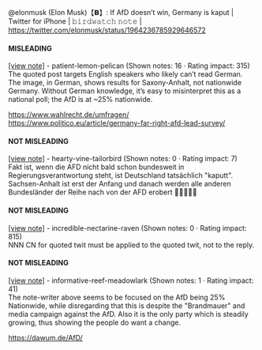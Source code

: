 @elonmusk (Elon Musk)【𝗕】: If AfD doesn’t win, Germany is kaput | Twitter for iPhone | 𝚋𝚒𝚛𝚍𝚠𝚊𝚝𝚌𝚑 𝚗𝚘𝚝𝚎 | https://twitter.com/elonmusk/status/1964236785929646572

#### MISLEADING

[[view note]](https://x.com/i/birdwatch/n/1964255463978975302) - patient-lemon-pelican (Shown notes: 16 · Rating impact: 315)\
The quoted post targets English speakers who likely can’t read German. The image, in German, shows results for Saxony-Anhalt, not nationwide Germany. Without German knowledge, it’s easy to misinterpret this as a national poll; the AfD is at ~25% nationwide.

https://www.wahlrecht.de/umfragen/
https://www.politico.eu/article/germany-far-right-afd-lead-survey/

#### NOT MISLEADING

[[view note]](https://x.com/i/birdwatch/n/1964431343879630851) - hearty-vine-tailorbird (Shown notes: 0 · Rating impact: 7)\
Fakt ist, wenn die AFD nicht bald schon bundesweit in Regierungsverantwortung steht, ist Deutschland tatsächlich "kaputt".
Sachsen-Anhalt ist erst der Anfang und danach werden alle anderen Bundesländer der Reihe nach von der AFD erobert 💙🇩🇪💪🏼

#### NOT MISLEADING

[[view note]](https://x.com/i/birdwatch/n/1964335849077682578) - incredible-nectarine-raven (Shown notes: 0 · Rating impact: 815)\
NNN 
CN for quoted twit must be applied to the quoted twit, not to the reply.

#### NOT MISLEADING

[[view note]](https://x.com/i/birdwatch/n/1964261999593898488) - informative-reef-meadowlark (Shown notes: 1 · Rating impact: 41)\
The note-writer above seems to be focused on the AfD being 25% Nationwide, while disregarding that this is despite the "Brandmauer" and media campaign against the AfD.  Also it is the only party which is steadily growing, thus showing the people do want a change.

https://dawum.de/AfD/
